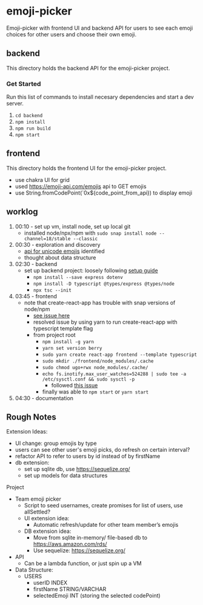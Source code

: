 # emoji-picker
Emoji-picker with frontend UI and backend API for users to see each emoji choices for other users and choose their own emoji.  

## backend 
This directory holds the backend API for the emoji-picker project.  

### Get Started
Run this list of commands to install necesary dependencies and start a dev server.
1. `cd backend`
2. `npm install`
3. `npm run build`
4. `npm start`

## frontend
This directory holds the frontend UI for the emoji-picker project.
- use chakra UI for grid
- used https://emoji-api.com/emojis api to GET emojis
- use String.fromCodePoint(`0x${code_point_from_api}) to display emoji

## worklog
1. 00:10 - set up vm, install node, set up local git
    - installed node/npx/npm with `sudo snap install node --channel=18/stable --classic`
2. 00:30 - exploration and discovery
    - [api for unicode emojis](https://emoji-api.com/emojis) identified
    - thought about data structure
3. 02:30 - backend
    - set up backend project: loosely following [setup guide](https://blog.logrocket.com/how-to-set-up-node-typescript-express/)
        - `npm install --save express dotenv`
        - `npm install -D typescript @types/express @types/node`
        - `npx tsc --init`
4. 03:45 - frontend
    - note that create-react-app has trouble with snap versions of node/npm
        - [see issue here](https://github.com/facebook/create-react-app/issues/12253)
        - resolved issue by using yarn to run create-react-app with typescript template flag
        - from project root
            - `npm install -g yarn`
            -  `yarn set version berry`
            - `sudo yarn create react-app frontend --template typescript` 
            - `sudo mkdir ./frontend/node_modules/.cache`
            - `sudo chmod ugo+rwx node_modules/.cache/`
            - `echo fs.inotify.max_user_watches=524288 | sudo tee -a /etc/sysctl.conf && sudo sysctl -p`
                - followed [this issue](https://github.com/facebook/create-react-app/issues/7612)
            - finally was able to `npm start` or `yarn start`
5. 04:30 - documentation


## Rough Notes
Extension Ideas:
- UI change: group emojis by type
- users can see other user's emoji picks, do refresh on certain interval?
- refactor API to refer to users by id instead of by firstName
- db extension:
    - set up sqlite db, use https://sequelize.org/
    - set up models for data structures
  
Project
- Team emoji picker
    - Script to seed usernames, create promises for list of users, use allSettled?
    - UI extension idea:
        - Automatic refresh/update for other team member’s emojis
    - DB extension idea:
        - Move from sqlite in-memory/ file-based db to https://aws.amazon.com/rds/
        - Use sequelize: https://sequelize.org/  
- API
    - Can be a lambda function, or just spin up a VM
- Data Structure:
    - USERS
        - userID INDEX
        - firstName STRING/VARCHAR
        - selectedEmoji INT (storing the selected codePoint)
